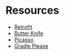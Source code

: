 # Resources
- [Retrofit](http://square.github.io/retrofit/)
- [Butter Knife](http://jakewharton.github.io/butterknife/)
- [Picasso](http://square.github.io/picasso/)
- [Gradle Please](http://gradleplease.appspot.com/)
